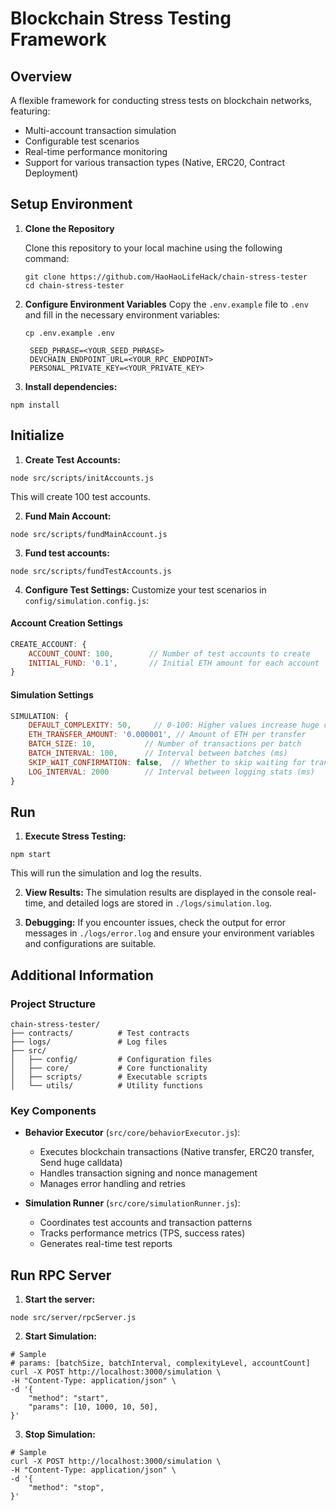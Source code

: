 # Blockchain Stress Testing Framework

## Overview
A flexible framework for conducting stress tests on blockchain networks, featuring:
- Multi-account transaction simulation
- Configurable test scenarios
- Real-time performance monitoring
- Support for various transaction types (Native, ERC20, Contract Deployment)

## Setup Environment
1. **Clone the Repository**

   Clone this repository to your local machine using the following command:

   ```Shell
   git clone https://github.com/HaoHaoLifeHack/chain-stress-tester
   cd chain-stress-tester
   ```

2. **Configure Environment Variables**
   Copy the `.env.example` file to `.env` and fill in the necessary environment variables:

   ```Shell
   cp .env.example .env
   ```
   ```
    SEED_PHRASE=<YOUR_SEED_PHRASE>
    DEVCHAIN_ENDPOINT_URL=<YOUR_RPC_ENDPOINT>
    PERSONAL_PRIVATE_KEY=<YOUR_PRIVATE_KEY>
   ```

3. **Install dependencies:**
```Shell
npm install
```

## Initialize
1. **Create Test Accounts:**
```Shell
node src/scripts/initAccounts.js
```
This will create 100 test accounts.

2. **Fund Main Account:**
```Shell
node src/scripts/fundMainAccount.js
```

3. **Fund test accounts:**
```Shell
node src/scripts/fundTestAccounts.js
```

4. **Configure Test Settings:**
Customize your test scenarios in `config/simulation.config.js`:

#### Account Creation Settings
```javascript
CREATE_ACCOUNT: {
    ACCOUNT_COUNT: 100,        // Number of test accounts to create
    INITIAL_FUND: '0.1',       // Initial ETH amount for each account
}
```

#### Simulation Settings
```javascript
SIMULATION: {
    DEFAULT_COMPLEXITY: 50,     // 0-100: Higher values increase huge calldata probability
    ETH_TRANSFER_AMOUNT: '0.000001', // Amount of ETH per transfer
    BATCH_SIZE: 10,           // Number of transactions per batch
    BATCH_INTERVAL: 100,      // Interval between batches (ms)
    SKIP_WAIT_CONFIRMATION: false,  // Whether to skip waiting for transaction confirmation
    LOG_INTERVAL: 2000        // Interval between logging stats (ms)
}
```
## Run
1. **Execute Stress Testing:**

```Shell
npm start
```
This will run the simulation and log the results.

2. **View Results:**
The simulation results are displayed in the console real-time, and detailed logs are stored in `./logs/simulation.log`.

3. **Debugging:**
If you encounter issues, check the output for error messages in `./logs/error.log` and ensure your environment variables and configurations are suitable.

## Additional Information

### Project Structure
```
chain-stress-tester/
├── contracts/          # Test contracts
├── logs/               # Log files
├── src/
│   ├── config/         # Configuration files
│   ├── core/           # Core functionality
│   ├── scripts/        # Executable scripts
│   └── utils/          # Utility functions
```

### Key Components
- **Behavior Executor** (`src/core/behaviorExecutor.js`): 
  - Executes blockchain transactions (Native transfer, ERC20 transfer, Send huge calldata)
  - Handles transaction signing and nonce management
  - Manages error handling and retries

- **Simulation Runner** (`src/core/simulationRunner.js`):
  - Coordinates test accounts and transaction patterns
  - Tracks performance metrics (TPS, success rates)
  - Generates real-time test reports

## Run RPC Server
1. **Start the server:**
```Shell
node src/server/rpcServer.js
```

2. **Start Simulation:**
```Shell
# Sample
# params: [batchSize, batchInterval, complexityLevel, accountCount]
curl -X POST http://localhost:3000/simulation \
-H "Content-Type: application/json" \
-d '{
    "method": "start",
    "params": [10, 1000, 10, 50],
}'
```

3. **Stop Simulation:**
```Shell
# Sample
curl -X POST http://localhost:3000/simulation \
-H "Content-Type: application/json" \
-d '{
    "method": "stop",
}'
```